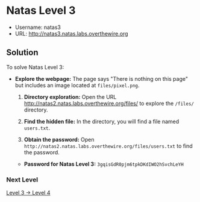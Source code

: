 # Natas Level 3

- Username: natas3
- URL: http://natas3.natas.labs.overthewire.org

## Solution

To solve Natas Level 3:

- **Explore the webpage:** The page says "There is nothing on this page" but includes an image located at `files/pixel.png`.

  1. **Directory exploration:** Open the URL http://natas2.natas.labs.overthewire.org/files/ to explore the `/files/` directory.

  2. **Find the hidden file:** In the directory, you will find a file named `users.txt`.

  3. **Obtain the password:** Open `http://natas2.natas.labs.overthewire.org/files/users.txt` to find the password.

  - **Password for Natas Level 3:** `3gqisGdR0pjm6tpkDKdIWO2hSvchLeYH`

### Next Level

[Level 3 → Level 4](https://github.com/nimodb/natas-challenge-solver/tree/main/natas04)
